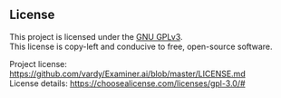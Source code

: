 ## License

This project is licensed under the [GNU GPLv3](https://www.gnu.org/licenses/gpl.html).    
This license is copy-left and conducive to free, open-source software.

Project license: https://github.com/vardy/Examiner.ai/blob/master/LICENSE.md    
License details: https://choosealicense.com/licenses/gpl-3.0/#
